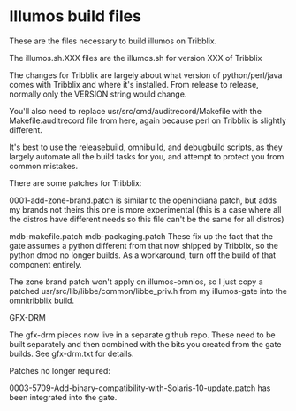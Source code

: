 Illumos build files
===================

These are the files necessary to build illumos on Tribblix.

The illumos.sh.XXX files are the illumos.sh for version XXX of Tribblix

The changes for Tribblix are largely about what version of python/perl/java
comes with Tribblix and where it's installed.  From release to release,
normally only the VERSION string would change.

You'll also need to replace usr/src/cmd/auditrecord/Makefile with the
Makefile.auditrecord file from here, again because perl on Tribblix is
slightly different.

It's best to use the releasebuild, omnibuild, and debugbuild scripts, as
they largely automate all the build tasks for you, and attempt to protect
you from common mistakes.


There are some patches for Tribblix:

0001-add-zone-brand.patch
is similar to the openindiana patch, but adds my brands not theirs
this one is more experimental (this is a case where all the distros
have different needs so this file can't be the same for all distros)

mdb-makefile.patch
mdb-packaging.patch
These fix up the fact that the gate assumes a python different from that
now shipped by Tribblix, so the python dmod no longer builds. As a
workaround, turn off the build of that component entirely.

The zone brand patch won't apply on illumos-omnios, so I just copy a patched
usr/src/lib/libbe/common/libbe_priv.h from my illumos-gate into the
omnitribblix build.


GFX-DRM

The gfx-drm pieces now live in a separate github repo. These need to be
built separately and then combined with the bits you created from the
gate builds. See gfx-drm.txt for details.


Patches no longer required:

0003-5709-Add-binary-compatibility-with-Solaris-10-update.patch
has been integrated into the gate.
